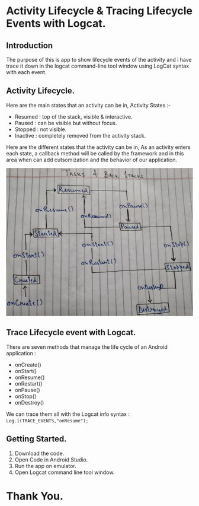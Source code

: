 # Activity Lifecycle & Tracing Lifecycle Events with Logcat.

## Introduction

The purpose of this is app to show lifecycle events of the activity and i have trace it down in the logcat command-line tool window using LogCat syntax with each event.

## Activity Lifecycle.

Here are the main states that an activity can be in, Activity States :-

* Resumed  : top of the stack, visible & interactive.
* Paused   : can be visible but without focus.
* Stopped  : not visible.
* Inactive : completely removed from the activity stack.

Here are the different states that the activity can be in, As an activity enters each state, a callback method will be called by the framework and in this area when can add cutsomization and the behavior of our application. 

![](activitylifecycle_tasks_backstacks_github.jpg)

## Trace Lifecycle event with Logcat.

There are seven methods that manage the life cycle of an Android application :

* onCreate()
* onStart()
* onResume()
* onRestart()
* onPause()
* onStop()
* onDestroy()

We can trace them all with the Logcat info syntax : 
`Log.i(TRACE_EVENTS,"onResume");
`
## Getting Started.

1. Download the code.
2. Open Code in Android Studio.
2. Run the app on emulator.
3. Open Logcat command line tool window.

# Thank You. 
